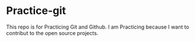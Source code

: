 # Practice-git
This repo is for Practicing Git and Github.
I am Practicing because I want to contribut to the open source projects.
